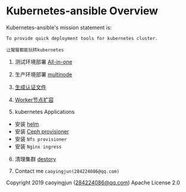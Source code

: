 # Kubernetes-ansible Overview

Kubernetes-ansible's mission statement is:

    To provide quick deployment tools for kubernetes cluster.

`让猩猩都能玩转kubernetes`

1. 测试环境部署 [All-in-one](doc/source/install/all-in-one.md)

2. 生产环境部署 [multinode](doc/source/install/multinode.md)

3. [生成认证文件](doc/source/install/admin-k8src.md)

4. [Worker节点扩容](doc/source/install/expansion.md)

5. kubernetes Applications

- 安装 [helm](doc/source/apply/helm3-guide.md)
- 安装 [Ceph provisioner](doc/source/apply/ceph-guide.md)
- 安装 `Nfs provisioner`
- 安装 `Nginx ingress`

6. 清理集群 [destory](doc/source/install/destroy.md)

7. Contact me `caoyingjun(284224086@qq.com)`

Copyright 2019 caoyingjun (284224086@qq.com) Apache License 2.0
